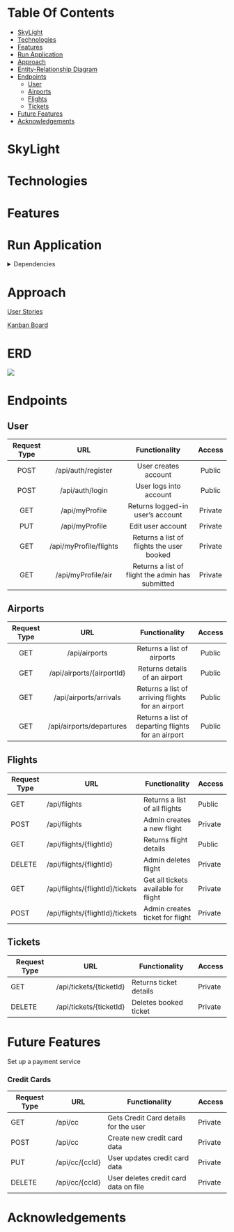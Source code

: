# Table Of Contents
- [SkyLight](#skylight)
- [Technologies](#technologies)
- [Features](#features)
- [Run Application](#run-application)
- [Approach](#approach)
- [Entity-Relationship Diagram](#erd)
- [Endpoints](#endpoints)
    - [User](#user)
    - [Airports](#airports)
    - [Flights](#flights)
    - [Tickets](#tickets)
- [Future Features](#future-features)
- [Acknowledgements](#acknowledgements)

# SkyLight

# Technologies

# Features

# Run Application

<details>
    <summary>Dependencies</summary>

- [Spring Boot Starter Data REST](https://mvnrepository.com/artifact/org.springframework.boot/spring-boot-starter-data-rest)
- [Spring Boot DevTools](https://mvnrepository.com/artifact/org.springframework.boot/spring-boot-devtools)
- [H2 Database Engine](https://mvnrepository.com/artifact/com.h2database/h2)
- [Spring Boot Starter JDBC](https://mvnrepository.com/artifact/org.springframework.boot/spring-boot-starter-jdbc)
- [Spring Boot Starter Test](https://mvnrepository.com/artifact/org.springframework.boot/spring-boot-starter-test)
- [Spring Boot Starter Data JPA](https://mvnrepository.com/artifact/org.springframework.boot/spring-boot-starter-data-jpa)
- [Spring Boot Starter Security](https://mvnrepository.com/artifact/org.springframework.boot/spring-boot-starter-security)
- [JUnit](https://mvnrepository.com/artifact/org.junit.jupiter/junit-jupiter-api)
- [Cucumber Java](https://mvnrepository.com/artifact/io.cucumber/cucumber-java)
- [Cucumber JUnit](https://mvnrepository.com/artifact/org.junit.jupiter/junit-jupiter-api)
- [Cucumber Spring](https://mvnrepository.com/artifact/io.cucumber/cucumber-spring)
- [REST Assured](https://mvnrepository.com/artifact/io.rest-assured/rest-assured)
- [Spring Boot Starter Validation](https://mvnrepository.com/artifact/org.springframework.boot/spring-boot-starter-validation)
- [jjwt-api](https://mvnrepository.com/artifact/io.jsonwebtoken/jjwt-api)
- [jjwt-impl](https://mvnrepository.com/artifact/io.jsonwebtoken/jjwt-impl)
- [jjwt-jackson](https://mvnrepository.com/artifact/io.jsonwebtoken/jjwt-jackson)
</details>

# Approach
[User Stories](https://github.com/dayjyun/skylight-backend/wiki/SkyLight)

[Kanban Board](https://github.com/users/dayjyun/projects/8])

# ERD
![](https://skylight-project.s3.amazonaws.com/SkyLight_Diagram.png)

# Endpoints
## User
| Request Type |                URL                |                  Functionality                   | Access  |
|:------------:|:---------------------------------:|:------------------------------------------------:|:-------:|
|     POST     |        /api/auth/register         |               User creates account               | Public  |
|     POST     |          /api/auth/login          |              User logs into account              | Public  |
|     GET      |          /api/myProfile           |         Returns logged-in user’s account         | Private |
|     PUT      |          /api/myProfile           |                Edit user account                 | Private |
|     GET      |      /api/myProfile/flights       |    Returns a list of flights the user booked     | Private |
|     GET      |        /api/myProfile/air         | Returns a list of flight the admin has submitted | Private |

[//]: # (|     GET      | /api/myProfile/flights/{flightId} | Get details of a flight from list of flights booked | Private |)


## Airports
| Request Type |            URL            |                   Functionality                    | Access |
|:------------:|:-------------------------:|:--------------------------------------------------:|:------:|
|     GET      |       /api/airports       |             Returns a list of airports             | Public |
|     GET      | /api/airports/{airportId} |           Returns details of an airport            | Public |
|     GET      |  /api/airports/arrivals   | Returns a list of arriving flights for an airport  | Public |
|     GET      | /api/airports/departures  | Returns a list of departing flights for an airport | Public |


## Flights
| Request Type | URL                                        | Functionality                        | Access  |
|--------------|--------------------------------------------|--------------------------------------|---------|
| GET          | /api/flights                               | Returns a list of all flights        | Public  |
| POST         | /api/flights                               | Admin creates a new flight           | Private |
| GET          | /api/flights/{flightId}                    | Returns flight details               | Public  |
| DELETE       | /api/flights/{flightId}                    | Admin deletes flight                 | Private |
| GET          | /api/flights/{flightId}/tickets            | Get all tickets available for flight | Private |
| POST         | /api/flights/{flightId}/tickets            | Admin creates ticket  for flight     | Private |

## Tickets
| Request Type | URL                     | Functionality          | Access  |
|--------------|-------------------------|------------------------|---------|
| GET          | /api/tickets/{ticketId} | Returns ticket details | Private |
| DELETE       | /api/tickets/{ticketId} | Deletes booked ticket  | Private |

# Future Features

Set up a payment service
### Credit Cards
| Request Type | URL            | Functionality                         | Access  |
|--------------|----------------|---------------------------------------|---------|
| GET          | /api/cc        | Gets Credit Card details for the user | Private |
| POST         | /api/cc        | Create new credit card data           | Private |
| PUT          | /api/cc/{ccId} | User updates credit card data         | Private |
| DELETE       | /api/cc/{ccId} | User deletes credit card data on file | Private |

# Acknowledgements